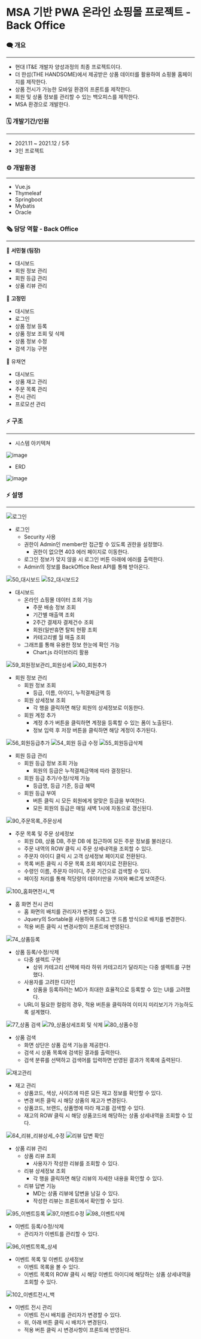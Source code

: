 # MSA 기반 PWA 온라인 쇼핑몰 프로젝트 - Back Office

### 🗨️ **개요**

---

- 현대 IT&E 개발자 양성과정의 최종 프로젝트이다.
- 더 한섬(THE HANDSOME)에서 제공받은 상품 데이터를 활용하여 쇼핑몰 홈페이지를 제작한다.
- 상품 전시가 가능한 모바일 환경의 프론트를 제작한다.
- 회원 및 상품 정보를 관리할 수 있는 백오피스를 제작한다.
- MSA 환경으로 개발한다.

### 🗓️ 개발기간/인원

---

- 2021.11 ~ 2021.12 / 5주
- 3인 프로젝트

### ⚙️ 개발환경

---

- Vue.js
- Thymeleaf
- Springboot
- Mybatis
- Oracle

### 🗞️ 담당 역할 - Back Office

---

🍉 **서민철 (팀장)**

- 대시보드
- 회원 정보 관리
- 회원 등급 관리
- 상품 리뷰 관리

🍊 **고정민**

- 대시보드
- 로그인
- 상품 정보 등록
- 상품 정보 조회 및 삭제
- 상품 정보 수정
- 검색 기능 구현

🍋 유채연

- 대시보드
- 상품 재고 관리
- 주문 목록 관리
- 전시 관리
- 프로모션 관리

### ⚡ 구조

---

- 시스템 아키텍쳐

![image](https://user-images.githubusercontent.com/23237567/147749585-0164236d-c0cb-4a1c-8084-d9cfa27c2a1e.png)


- ERD

![image](https://user-images.githubusercontent.com/23237567/147749566-3282b399-9e3e-464c-8b28-410701d3b496.png)


### ⚡ 설명

---

![로그인](https://user-images.githubusercontent.com/23237567/147874982-9b8fefe1-6aef-4092-9064-c16a675138a8.gif)

- 로그인
    - Security 사용
    - 권한이 Admin인 member만 접근할 수 있도록 권한을 설정했다.
        - 권한이 없으면 403 에러 페이지로 이동한다.
    - 로그인 정보가 맞지 않을 시 로그인 버튼 아래에 에러를 출력한다.
    - Admin의 정보를 BackOffice Rest API를 통해 받아온다.

![50_대시보드](https://user-images.githubusercontent.com/23237567/147874800-9c3ea90a-109d-44fa-9278-644e0682c729.gif)
![52_대시보드2](https://user-images.githubusercontent.com/23237567/147874836-24937b93-d040-4f18-97c3-e087720047cf.gif)

- 대시보드
    - 온라인 쇼핑몰 데이터 조회 가능
        - 주문 배송 정보 조회
        - 기간별 매출액 조회
        - 2주간 결제자 결제건수 조회
        - 회원(일반휴면 탈퇴 현황 조회
        - 카테고리별 월 매출 조회
    - 그래프를 통해 유용한 정보 한눈에 확인 가능
        - Chart.js 라이브러리 활용

![59_회원정보관리_회원상세](https://user-images.githubusercontent.com/23237567/147874862-c729c503-67b1-4d3b-b676-f3900954950f.gif)
![60_회원추가](https://user-images.githubusercontent.com/23237567/147874864-c7211b96-eb26-4573-8398-49ba676a0478.gif)

- 회원 정보 관리
    - 회원 정보 조회
        - 등급, 이름, 아이디, 누적결제금액 등
    - 회원 상세정보 조회
        - 각 행을 클릭하면 해당 회원의 상세정보로 이동한다.
    - 회원 계정 추가
        - 계정 추가 버튼을 클릭하면 계정을 등록할 수 있는 폼이 노출된다.
        - 정보 입력 후 저장 버튼을 클릭하면 해당 계정이 추가된다.

![56_회원등급추가](https://user-images.githubusercontent.com/23237567/147874851-2a73eceb-1db0-47bf-b49b-a34985466ea5.gif)
![54_회원 등급 수정](https://user-images.githubusercontent.com/23237567/147874852-0d337e6a-b2d0-45ff-a12f-6ecd3c1b31c8.gif)
![55_회원등급삭제](https://user-images.githubusercontent.com/23237567/147874856-9aba6278-bf18-490b-b7bd-172aff0bbea3.gif)

- 회원 등급 관리
    - 회원 등급 정보 조회 가능
        - 회원의 등급은 누적결제금액에 따라 결정된다.
    - 회원 등급 추가/수정/삭제 가능
        - 등급명, 등급 기준, 등급 혜택
    - 회원 등급 부여
        - 버튼 클릭 시 모든 회원에게 알맞은 등급을 부여한다.
        - 모든 회원의 등급은 매일 새벽 1시에 자동으로 갱신된다.
  
![90_주문목록_주문상세](https://user-images.githubusercontent.com/23237567/147874915-d13d0683-b0ba-4d87-9878-63cbafa81ae0.gif)

- 주문 목록 및 주문 상세정보
    - 회원 DB, 상품 DB, 주문 DB 에 접근하여 모든 주문 정보를 불러온다.
    - 주문 내역의 ROW 클릭 시 주문 상세내역을 조회할 수 있다.
    - 주문자 아이디 클릭 시 고객 상세정보 페이지로 전환된다.
    - 목록 버튼 클릭 시 주문 목록 조회 페이지로 전환된다.
    - 수령인 이름, 주문자 아이디, 주문 기간으로 검색할 수 있다.
    - 페이징 처리를 통해 적당량의 데이터만을 가져와 빠르게 보여준다.

![100_홈화면전시_백](https://user-images.githubusercontent.com/23237567/147874948-9763bcb7-89f5-484a-a60e-b9424b833419.gif)

- 홈 화면 전시 관리
    - 홈 화면의 배치를 관리자가 변경할 수 있다.
    - Jquery의 Sortable을 사용하여 드래그 앤 드롭 방식으로 배치를 변경한다.
    - 적용 버튼 클릭 시 변경사항이 프론트에 반영된다.

![74_상품등록](https://user-images.githubusercontent.com/23237567/147874899-1b943aa0-bc8d-48f4-8d22-a7e308d7d58b.gif)

- 상품 등록/수정/삭제
    - 다중 셀렉트 구현
        - 상위 카테고리 선택에 따라 하위 카테고리가 달라지는 다중 셀렉트를 구현했다.
    - 사용자를 고려한 디자인
        - 상품을 등록하려는 MD가 최대한 효율적으로 등록할 수 있는 UI를 고려했다.
    - URL이 필요한 컬럼의 경우, 적용 버튼을 클릭하여 이미지 미리보기가 가능하도록 설계했다.

![77_상품 검색](https://user-images.githubusercontent.com/23237567/147874903-ae4538e1-e10a-4989-9c04-92b40d7edb48.gif)
![79_상품상세조회 및 삭제](https://user-images.githubusercontent.com/23237567/147874905-3c574cb1-9d36-489e-a581-755e73847f3d.gif)
![80_상품수정](https://user-images.githubusercontent.com/23237567/147874908-e94a07c2-6088-4619-9be1-234b33b91459.gif)

- 상품 검색
    - 화면 상단은 상품 검색 기능을 제공한다.
    - 검색 시 상품 목록에 검색된 결과를 출력한다.
    - 검색 분류를 선택하고 검색어를 입력하면 반영된 결과가 목록에 출력된다.

![재고관리](https://user-images.githubusercontent.com/23237567/147874977-64fdeff0-926c-4d0d-812a-aa61f934acea.gif)

- 재고 관리
    - 상품코드, 색상, 사이즈에 따른 모든 재고 정보를 확인할 수 있다.
    - 변경 버튼 클릭 시 해당 상품의 재고가 변경된다.
    - 상품코드, 브랜드, 상품명에 따라 재고를 검색할 수 있다.
    - 재고의 ROW 클릭 시 해당 상품코드에 해당하는 상품 상세내역을 조회할 수 있다.

![64_리뷰_리뷰상세_수정](https://user-images.githubusercontent.com/23237567/147874872-e6a61d67-9df2-438f-a2ac-e9eba71e310d.gif)
![리뷰 답변 확인](https://user-images.githubusercontent.com/23237567/147874874-fafd3750-a50f-409e-8ecd-f0458dfbc587.gif)

- 상품 리뷰 관리
    - 상품 리뷰 조회
        - 사용자가 작성한 리뷰를 조회할 수 있다.
    - 리뷰 상세정보 조회
        - 각 행을 클릭하면 해당 리뷰의 자세한 내용을 확인할 수 있다.
    - 리뷰 답변 기능
        - MD는 상품 리뷰에 답변을 남길 수 있다.
        - 작성한 리뷰는 프론트에서 확인할 수 있다.

![95_이벤트등록](https://user-images.githubusercontent.com/23237567/147874920-5e179ed3-9900-41a6-a118-c953e120a760.gif)
![97_이벤트수정](https://user-images.githubusercontent.com/23237567/147874926-4c62f3bc-0b8e-409a-bae2-ebcfd9957899.gif)
![98_이벤트삭제](https://user-images.githubusercontent.com/23237567/147874927-4280691a-10cf-4b3f-8150-51967c0be538.gif)

- 이벤트 등록/수정/삭제
    - 관리자가 이벤트를 관리할 수 있다.

![96_이벤트목록_상세](https://user-images.githubusercontent.com/23237567/147874923-98e096a4-28ab-4d18-9310-17bfdb8740a0.gif)
 
- 이벤트 목록 및 이벤트 상세정보
    - 이벤트 목록을 볼 수 있다.
    - 이벤트 목록의 ROW 클릭 시 해당 이벤트 아이디에 해당하는 상품 상세내역을 조회할 수 있다.

![102_이벤트전시_백](https://user-images.githubusercontent.com/23237567/147874932-c8771666-c86f-46d8-9fc3-c3ce116ba425.gif)
    
- 이벤트 전시 관리
    - 이벤트 전시 배치를 관리자가 변경할 수 있다.
    - 위, 아래 버튼 클릭 시 배치가 변경된다.
    - 적용 버튼 클릭 시 변경사항이 프론트에 반영된다.
